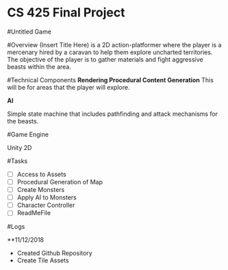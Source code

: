 # CS 425 Final Project

#Untitled Game

#Overview
(Insert Title Here) is a 2D action-platformer where the player is a mercenary hired by a caravan to help them explore uncharted territories. The objective of the player is to gather materials and fight aggressive beasts within the area.

#Technical Components
**Rendering Procedural Content Generation**
 This will be for areas that the player will explore.
 
**AI**

Simple state machine that includes pathfinding and attack mechanisms for the beasts.
 
#Game Engine

Unity 2D


#Tasks

- [ ] Access to Assets
- [ ] Procedural Generation of Map
- [ ] Create Monsters
- [ ] Apply AI to Monsters
- [ ] Character Controller
- [ ] ReadMeFile  

#Logs

**11/12/2018

- Created Github Repository
- Create Tile Assets
	